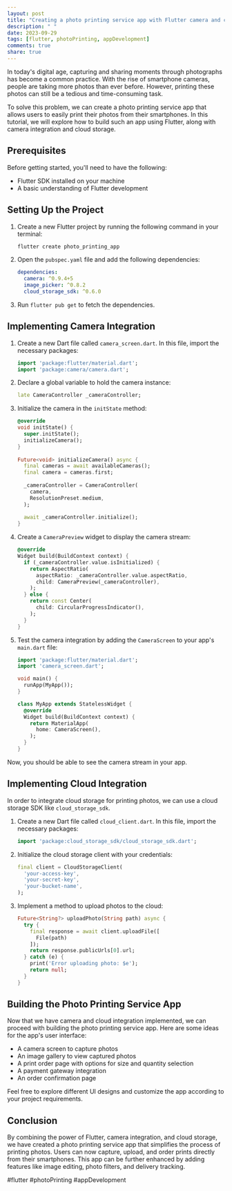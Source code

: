 ```yaml
---
layout: post
title: "Creating a photo printing service app with Flutter camera and cloud integration"
description: " "
date: 2023-09-29
tags: [flutter, photoPrinting, appDevelopment]
comments: true
share: true
---
```


In today's digital age, capturing and sharing moments through photographs has become a common practice. With the rise of smartphone cameras, people are taking more photos than ever before. However, printing these photos can still be a tedious and time-consuming task. 

To solve this problem, we can create a photo printing service app that allows users to easily print their photos from their smartphones. In this tutorial, we will explore how to build such an app using Flutter, along with camera integration and cloud storage.

## Prerequisites

Before getting started, you'll need to have the following:

- Flutter SDK installed on your machine
- A basic understanding of Flutter development

## Setting Up the Project

1. Create a new Flutter project by running the following command in your terminal:

   ```bash
   flutter create photo_printing_app
   ```

2. Open the `pubspec.yaml` file and add the following dependencies:

   ```yaml
   dependencies:
     camera: ^0.9.4+5
     image_picker: ^0.8.2
     cloud_storage_sdk: ^0.6.0
   ```

3. Run `flutter pub get` to fetch the dependencies.

## Implementing Camera Integration

1. Create a new Dart file called `camera_screen.dart`. In this file, import the necessary packages:

   ```dart
   import 'package:flutter/material.dart';
   import 'package:camera/camera.dart';
   ```

2. Declare a global variable to hold the camera instance:

   ```dart
   late CameraController _cameraController;
   ```

3. Initialize the camera in the `initState` method:

   ```dart
   @override
   void initState() {
     super.initState();
     initializeCamera();
   }
  
   Future<void> initializeCamera() async {
     final cameras = await availableCameras();
     final camera = cameras.first;
    
     _cameraController = CameraController(
       camera,
       ResolutionPreset.medium,
     );
    
     await _cameraController.initialize();
   }
   ```

4. Create a `CameraPreview` widget to display the camera stream:

   ```dart
   @override
   Widget build(BuildContext context) {
     if (_cameraController.value.isInitialized) {
       return AspectRatio(
         aspectRatio: _cameraController.value.aspectRatio,
         child: CameraPreview(_cameraController),
       );
     } else {
       return const Center(
         child: CircularProgressIndicator(),
       );
     }
   }
   ```

5. Test the camera integration by adding the `CameraScreen` to your app's `main.dart` file:

   ```dart
   import 'package:flutter/material.dart';
   import 'camera_screen.dart';

   void main() {
     runApp(MyApp());
   }

   class MyApp extends StatelessWidget {
     @override
     Widget build(BuildContext context) {
       return MaterialApp(
         home: CameraScreen(),
       );
     }
   }
   ```

Now, you should be able to see the camera stream in your app.

## Implementing Cloud Integration

In order to integrate cloud storage for printing photos, we can use a cloud storage SDK like `cloud_storage_sdk`.

1. Create a new Dart file called `cloud_client.dart`. In this file, import the necessary packages:

   ```dart
   import 'package:cloud_storage_sdk/cloud_storage_sdk.dart';
   ```

2. Initialize the cloud storage client with your credentials:

   ```dart
   final client = CloudStorageClient(
     'your-access-key',
     'your-secret-key',
     'your-bucket-name',
   );
   ```

3. Implement a method to upload photos to the cloud:

   ```dart
   Future<String?> uploadPhoto(String path) async {
     try {
       final response = await client.uploadFile([
         File(path)
       ]);
       return response.publicUrls[0].url;
     } catch (e) {
       print('Error uploading photo: $e');
       return null;
     }
   }
   ```

## Building the Photo Printing Service App

Now that we have camera and cloud integration implemented, we can proceed with building the photo printing service app. Here are some ideas for the app's user interface:

- A camera screen to capture photos
- An image gallery to view captured photos
- A print order page with options for size and quantity selection
- A payment gateway integration
- An order confirmation page

Feel free to explore different UI designs and customize the app according to your project requirements.

## Conclusion

By combining the power of Flutter, camera integration, and cloud storage, we have created a photo printing service app that simplifies the process of printing photos. Users can now capture, upload, and order prints directly from their smartphones. This app can be further enhanced by adding features like image editing, photo filters, and delivery tracking.

#flutter #photoPrinting #appDevelopment